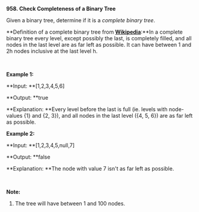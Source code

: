 **958. Check Completeness of a Binary Tree**

Given a binary tree, determine if it is a _complete binary tree_.

**Definition of a complete binary tree from **[**Wikipedia**](http://en.wikipedia.org/wiki/Binary_tree#Types_of_binary_trees)**:**In a complete binary tree every level, except possibly the last, is completely filled, and all nodes in the last level are as far left as possible. It can have between 1 and 2h nodes inclusive at the last level h.

 

**Example 1:**

**Input: **[1,2,3,4,5,6]

**Output: **true

**Explanation: **Every level before the last is full (ie. levels with node-values {1} and {2, 3}), and all nodes in the last level ({4, 5, 6}) are as far left as possible.

**Example 2:**

**Input: **[1,2,3,4,5,null,7]

**Output: **false

**Explanation: **The node with value 7 isn't as far left as possible.

 

**Note:**

1. The tree will have between 1 and 100 nodes.
